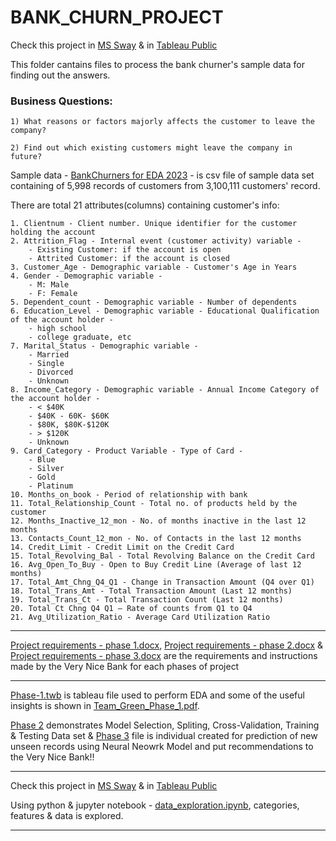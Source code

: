 # BANK_CHURN_PROJECT

Check this project in [MS Sway](https://sway.office.com/h9oMniEIScGzr7TF) & in [Tableau Public](https://public.tableau.com/app/profile/yash.jivani/viz/BankCustomerChurn_16790146090980/Story1)

This folder cantains files to process the bank churner's sample data for finding out the answers.

### Business Questions:

    1) What reasons or factors majorly affects the customer to leave the company?

    2) Find out which existing customers might leave the company in future?

Sample data - [BankChurners for EDA 2023](https://github.com/jivaniyash/Customer-Churn-Analysis-Prediction/blob/master/BankChurners.csv) - is csv file of sample data set containing of 5,998 records of customers from 3,100,111 customers' record.

There are total 21 attributes(columns) containing customer's info:

    1. Clientnum - Client number. Unique identifier for the customer holding the account
    2. Attrition_Flag - Internal event (customer activity) variable -
        - Existing Customer: if the account is open 
        - Attrited Customer: if the account is closed
    3. Customer_Age - Demographic variable - Customer's Age in Years
    4. Gender - Demographic variable - 
        - M: Male 
        - F: Female
    5. Dependent_count - Demographic variable - Number of dependents
    6. Education_Level - Demographic variable - Educational Qualification of the account holder -
        - high school
        - college graduate, etc
    7. Marital_Status - Demographic variable - 
        - Married
        - Single
        - Divorced
        - Unknown
    8. Income_Category - Demographic variable - Annual Income Category of the account holder -
        - < $40K
        - $40K - 60K- $60K
        - $80K, $80K-$120K
        - > $120K
        - Unknown
    9. Card_Category - Product Variable - Type of Card - 
        - Blue
        - Silver
        - Gold
        - Platinum
    10. Months_on_book - Period of relationship with bank
    11. Total_Relationship_Count - Total no. of products held by the customer
    12. Months_Inactive_12_mon - No. of months inactive in the last 12 months
    13. Contacts_Count_12_mon - No. of Contacts in the last 12 months
    14. Credit_Limit - Credit Limit on the Credit Card
    15. Total_Revolving_Bal - Total Revolving Balance on the Credit Card
    16. Avg_Open_To_Buy - Open to Buy Credit Line (Average of last 12 months)
    17. Total_Amt_Chng_Q4_Q1 - Change in Transaction Amount (Q4 over Q1)
    18. Total_Trans_Amt - Total Transaction Amount (Last 12 months)
    19. Total_Trans_Ct - Total Transaction Count (Last 12 months)
    20. Total Ct Chng Q4 Q1 – Rate of counts from Q1 to Q4
    21. Avg_Utilization_Ratio - Average Card Utilization Ratio

---

[Project requirements - phase 1.docx](https://github.com/jivaniyash/Customer-Churn-Analysis-Prediction/blob/master/Project%20requirements%20-%20phase%201.docx), [Project requirements - phase 2.docx](https://github.com/jivaniyash/Customer-Churn-Analysis-Prediction/blob/master/Project%20requirements%20-%20phase%202.docx) & [Project requirements - phase 3.docx](https://github.com/jivaniyash/Customer-Churn-Analysis-Prediction/blob/master/Project%20requirements%20-%20phase%203.docx) are the requirements and instructions made by the Very Nice Bank for each phases of project 

---

[Phase-1.twb](https://github.com/jivaniyash/Customer-Churn-Analysis-Prediction/blob/master/Phase-1.twb) is tableau file used to perform EDA and some of the useful insights is shown in [Team_Green_Phase_1.pdf](https://github.com/jivaniyash/Customer-Churn-Analysis-Prediction/blob/master/Team_Green_Phase_1.pdf). 


[Phase 2](https://github.com/jivaniyash/Customer-Churn-Analysis-Prediction/blob/master/Team_Green_Phase_2.pdf) demonstrates Model Selection, Spliting, Cross-Validation, Training & Testing Data set & [Phase 3](https://github.com/jivaniyash/Customer-Churn-Analysis-Prediction/blob/master/Team_Green_Phase_3.pdf) file is individual created for prediction of new unseen records using Neural Neowrk Model and put recommendations to the Very Nice Bank!!

---

Check this project in [MS Sway](https://sway.office.com/h9oMniEIScGzr7TF) & in [Tableau Public](https://public.tableau.com/app/profile/yash.jivani/viz/BankCustomerChurn_16790146090980/Story1)

Using python & jupyter notebook - [data_exploration.ipynb](https://github.com/jivaniyash/Customer-Churn-Analysis-Prediction/blob/master/data_exploration.ipynb), categories, features & data is explored.

---

